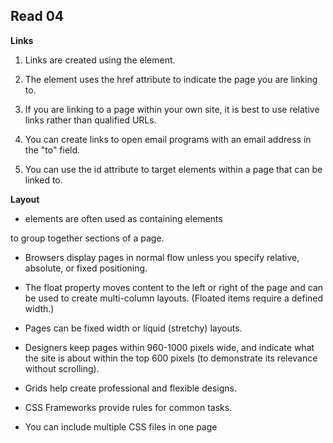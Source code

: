 ## Read 04

**Links**

1. Links are created using the <a> element.

2. The <a> element uses the href attribute to indicate
the page you are linking to.

3. If you are linking to a page within your own site, it is
best to use relative links rather than qualified URLs.

4. You can create links to open email programs with an
email address in the "to" field.

5. You can use the id attribute to target elements within
a page that can be linked to.

**Layout**

- <div> elements are often used as containing elements
to group together sections of a page.

- Browsers display pages in normal flow unless you
specify relative, absolute, or fixed positioning.

- The float property moves content to the left or right
of the page and can be used to create multi-column
layouts. (Floated items require a defined width.)

- Pages can be fixed width or liquid (stretchy) layouts.

- Designers keep pages within 960-1000 pixels wide,
and indicate what the site is about within the top 600
pixels (to demonstrate its relevance without scrolling).

- Grids help create professional and flexible designs.

- CSS Frameworks provide rules for common tasks.

- You can include multiple CSS files in one page